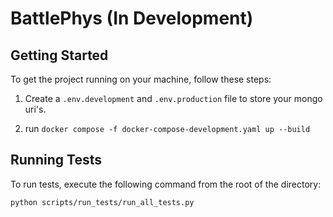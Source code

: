 # BattlePhys (**In Development**)

## Getting Started

To get the project running on your machine, follow these steps:

1. Create a `.env.development` and `.env.production` file to store your mongo uri's.

2. run `docker compose -f docker-compose-development.yaml up --build`

## Running Tests

To run tests, execute the following command from the root of the directory:

```bash
python scripts/run_tests/run_all_tests.py

```


